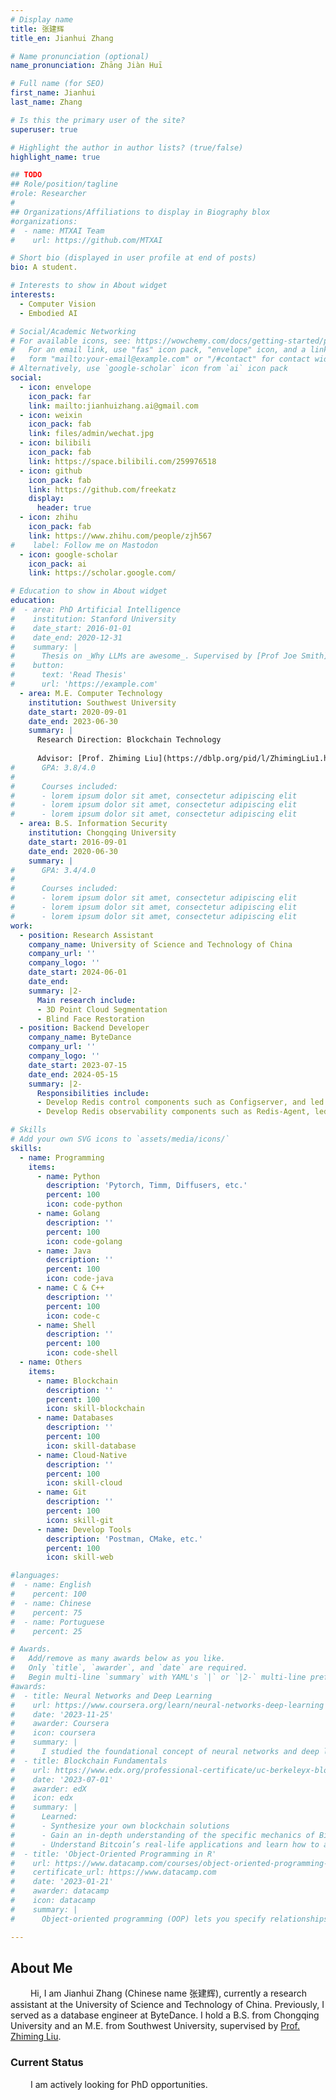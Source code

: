 ```yaml
---
# Display name
title: 张建辉
title_en: Jianhui Zhang

# Name pronunciation (optional)
name_pronunciation: Zhāng Jiàn Huī 

# Full name (for SEO)
first_name: Jianhui
last_name: Zhang

# Is this the primary user of the site?
superuser: true

# Highlight the author in author lists? (true/false)
highlight_name: true

## TODO
## Role/position/tagline
#role: Researcher
#
## Organizations/Affiliations to display in Biography blox
#organizations:
#  - name: MTXAI Team
#    url: https://github.com/MTXAI

# Short bio (displayed in user profile at end of posts)
bio: A student.

# Interests to show in About widget
interests:
  - Computer Vision
  - Embodied AI

# Social/Academic Networking
# For available icons, see: https://wowchemy.com/docs/getting-started/page-builder/#icons
#   For an email link, use "fas" icon pack, "envelope" icon, and a link in the
#   form "mailto:your-email@example.com" or "/#contact" for contact widget.
# Alternatively, use `google-scholar` icon from `ai` icon pack
social:
  - icon: envelope
    icon_pack: far
    link: mailto:jianhuizhang.ai@gmail.com
  - icon: weixin
    icon_pack: fab
    link: files/admin/wechat.jpg
  - icon: bilibili
    icon_pack: fab
    link: https://space.bilibili.com/259976518
  - icon: github
    icon_pack: fab
    link: https://github.com/freekatz
    display:
      header: true
  - icon: zhihu
    icon_pack: fab
    link: https://www.zhihu.com/people/zjh567
#    label: Follow me on Mastodon
  - icon: google-scholar
    icon_pack: ai
    link: https://scholar.google.com/

# Education to show in About widget
education:
#  - area: PhD Artificial Intelligence
#    institution: Stanford University
#    date_start: 2016-01-01
#    date_end: 2020-12-31
#    summary: |
#      Thesis on _Why LLMs are awesome_. Supervised by [Prof Joe Smith](https://example.com). Presented papers at 5 IEEE conferences with the contributions being published in 2 Springer journals.
#    button:
#      text: 'Read Thesis'
#      url: 'https://example.com'
  - area: M.E. Computer Technology
    institution: Southwest University
    date_start: 2020-09-01
    date_end: 2023-06-30
    summary: |
      Research Direction: Blockchain Technology
      
      Advisor: [Prof. Zhiming Liu](https://dblp.org/pid/l/ZhimingLiu1.html)
#      GPA: 3.8/4.0
#
#      Courses included:
#      - lorem ipsum dolor sit amet, consectetur adipiscing elit
#      - lorem ipsum dolor sit amet, consectetur adipiscing elit
#      - lorem ipsum dolor sit amet, consectetur adipiscing elit
  - area: B.S. Information Security
    institution: Chongqing University
    date_start: 2016-09-01
    date_end: 2020-06-30
    summary: |
#      GPA: 3.4/4.0
#      
#      Courses included:
#      - lorem ipsum dolor sit amet, consectetur adipiscing elit
#      - lorem ipsum dolor sit amet, consectetur adipiscing elit
#      - lorem ipsum dolor sit amet, consectetur adipiscing elit
work:
  - position: Research Assistant
    company_name: University of Science and Technology of China
    company_url: ''
    company_logo: ''
    date_start: 2024-06-01
    date_end: 
    summary: |2-
      Main research include:
      - 3D Point Cloud Segmentation
      - Blind Face Restoration
  - position: Backend Developer
    company_name: ByteDance
    company_url: ''
    company_logo: ''
    date_start: 2023-07-15
    date_end: 2024-05-15
    summary: |2-
      Responsibilities include:
      - Develop Redis control components such as Configserver, and led multiple P0 changes with zero failures
      - Develop Redis observability components such as Redis-Agent, led monitoring and alerting design

# Skills
# Add your own SVG icons to `assets/media/icons/`
skills:
  - name: Programming
    items:
      - name: Python
        description: 'Pytorch, Timm, Diffusers, etc.'
        percent: 100
        icon: code-python
      - name: Golang
        description: ''
        percent: 100
        icon: code-golang
      - name: Java
        description: ''
        percent: 100
        icon: code-java
      - name: C & C++
        description: ''
        percent: 100
        icon: code-c
      - name: Shell
        description: ''
        percent: 100
        icon: code-shell
  - name: Others
    items:
      - name: Blockchain
        description: ''
        percent: 100
        icon: skill-blockchain
      - name: Databases
        description: ''
        percent: 100
        icon: skill-database
      - name: Cloud-Native
        description: ''
        percent: 100
        icon: skill-cloud
      - name: Git
        description: ''
        percent: 100
        icon: skill-git
      - name: Develop Tools
        description: 'Postman, CMake, etc.'
        percent: 100
        icon: skill-web

#languages:
#  - name: English
#    percent: 100
#  - name: Chinese
#    percent: 75
#  - name: Portuguese
#    percent: 25

# Awards.
#   Add/remove as many awards below as you like.
#   Only `title`, `awarder`, and `date` are required.
#   Begin multi-line `summary` with YAML's `|` or `|2-` multi-line prefix and indent 2 spaces below.
#awards:
#  - title: Neural Networks and Deep Learning
#    url: https://www.coursera.org/learn/neural-networks-deep-learning
#    date: '2023-11-25'
#    awarder: Coursera
#    icon: coursera
#    summary: |
#      I studied the foundational concept of neural networks and deep learning. By the end, I was familiar with the significant technological trends driving the rise of deep learning; build, train, and apply fully connected deep neural networks; implement efficient (vectorized) neural networks; identify key parameters in a neural network’s architecture; and apply deep learning to your own applications.
#  - title: Blockchain Fundamentals
#    url: https://www.edx.org/professional-certificate/uc-berkeleyx-blockchain-fundamentals
#    date: '2023-07-01'
#    awarder: edX
#    icon: edx
#    summary: |
#      Learned:
#      - Synthesize your own blockchain solutions
#      - Gain an in-depth understanding of the specific mechanics of Bitcoin
#      - Understand Bitcoin’s real-life applications and learn how to attack and destroy Bitcoin, Ethereum, smart contracts and Dapps, and alternatives to Bitcoin’s Proof-of-Work consensus algorithm
#  - title: 'Object-Oriented Programming in R'
#    url: https://www.datacamp.com/courses/object-oriented-programming-with-s3-and-r6-in-r
#    certificate_url: https://www.datacamp.com
#    date: '2023-01-21'
#    awarder: datacamp
#    icon: datacamp
#    summary: |
#      Object-oriented programming (OOP) lets you specify relationships between functions and the objects that they can act on, helping you manage complexity in your code. This is an intermediate level course, providing an introduction to OOP, using the S3 and R6 systems. S3 is a great day-to-day R programming tool that simplifies some of the functions that you write. R6 is especially useful for industry-specific analyses, working with web APIs, and building GUIs.

---
```


## **About Me** ##

  
Hi, I am Jianhui Zhang (Chinese name 张建辉), currently a research assistant at the University of Science and Technology of China. Previously, I served as a database engineer at ByteDance. I hold a B.S. from Chongqing University and an M.E. from Southwest University, supervised by [Prof. Zhiming Liu](https://dblp.org/pid/l/ZhimingLiu1.html).

### **Current Status** ###

  
<a class="link" style="font: bold;">I am actively looking for PhD opportunities.</a>


